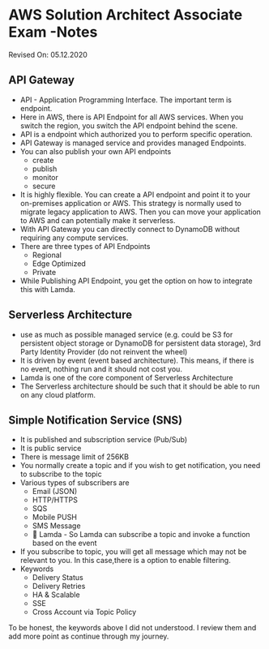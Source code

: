 # AWS Solution Architect Associate Exam -Notes

Revised On: 05.12.2020

## API Gateway

* API - Application Programming Interface. The important term is endpoint.
* Here in AWS, there is API Endpoint for all AWS services. When you switch the region, you switch the API endpoint behind the scene.
* API is a endpoint which authorized you to perform specific operation.
* API Gateway is managed service and provides managed Endpoints.
* You can also publish your own API endpoints
  * create
  * publish
  * monitor
  * secure
* It is highly flexible. You can create a API endpoint and point it to your on-premises application or AWS. This strategy is normally used to migrate legacy application to AWS. Then you can move your application to AWS and can potentially make it serverless.
* With API Gateway you can directly connect to DynamoDB without requiring any compute services.
* There are three types of API Endpoints
  * Regional
  * Edge Optimized
  * Private
* While Publishing API Endpoint, you get the option on how to integrate this with Lamda.


## Serverless Architecture

* use as much as possible managed service (e.g. could be S3 for persistent object storage or DynamoDB for persistent data storage), 3rd Party Identity Provider (do not reinvent the wheel)
* It is driven by event (event based architecture). This means, if there is no event, nothing run and it should not cost you.
* Lamda is one of the core component of Serverless Architecture
* The Serverless architecture should be such that it should be able to run on any cloud platform.

## Simple Notification Service (SNS)

* It is published and subscription service (Pub/Sub)
* It is public service
* There is message limit of 256KB
* You normally create a topic and if you wish to get notification, you need to subscribe to the topic
* Various types of subscribers are
  * Email (JSON)
  * HTTP/HTTPS
  * SQS
  * Mobile PUSH
  * SMS Message
  * :magnet: Lamda - So Lamda can subscribe a topic and invoke a function based on the event
* If you subscribe to topic, you will get all message which may not be relevant to you. In this case,there is a option to enable filtering.
* Keywords
  * Delivery Status
  * Delivery Retries
  * HA & Scalable
  * SSE
  * Cross Account via Topic Policy

To be honest, the keywords above I did not understood. I review them and add more point as continue through my journey.
